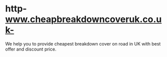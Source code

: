 # http-www.cheapbreakdowncoveruk.co.uk-
We help you to provide cheapest breakdown cover on road in UK with best offer and discount price.
